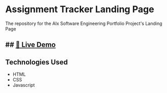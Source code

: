 # Assignment Tracker Landing Page

The repository for the Alx Software Engineering Portfolio Project's Landing Page
## ## [🚀 Live Demo](https://teresiawairimu.github.io/assignment-tracker-landing-page/) 

## Technologies Used
- HTML
- CSS
- Javascript
